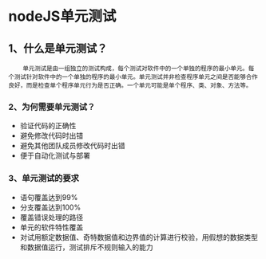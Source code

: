 # nodeJS单元测试

## 1、什么是单元测试？
        单元测试是由一组独立的测试构成，每个测试对软件中的一个单独的程序的最小单元。每个测试针对软件中的一个单独的程序的最小单元。单元测试并非检查程序单元之间是否能够合作良好，而是检查单个程序单元行为是否正确。一个单元可能是单个程序、类、对象、方法等。
### 2、为何需要单元测试？
* 验证代码的正确性
* 避免修改代码时出错
* 避免其他团队成员修改代码时出错
* 便于自动化测试与部署

### 3、单元测试的要求
* 语句覆盖达到99%
* 分支覆盖达到100%
* 覆盖错误处理的路径
* 单元的软件特性覆盖
* 对试用额定数据值、奇特数据值和边界值的计算进行校验，用假想的数据类型和数据值运行，测试排斥不规则输入的能力

